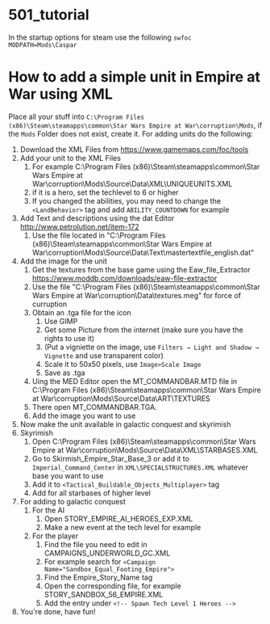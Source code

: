 # 501_tutorial

In the startup options for steam use the following `swfoc MODPATH=Mods\Caspar`


# How to add a simple unit in Empire at War using XML
Place all your stuff into `C:\Program Files (x86)\Steam\steamapps\common\Star Wars Empire at War\corruption\Mods`, if the `Mods` Folder does not exist, create it.
For adding units do the following:
   1. Download the XML Files from https://www.gamemaps.com/foc/tools
   2. Add your unit to the XML Files
      1. For example C:\Program Files (x86)\Steam\steamapps\common\Star Wars Empire at War\corruption\Mods\Source\Data\XML\UNIQUEUNITS.XML
      2. if it is a hero, set the techlevel to 6 or higher
      3. If you changed the abilities, you may need to change the `<LandBehavior>` tag and add `ABILITY_COUNTDOWN` for example
   3. Add Text and descriptions using the dat Editor http://www.petrolution.net/item-172
       1. Use the file located in "C:\Program Files (x86)\Steam\steamapps\common\Star Wars Empire at War\corruption\Mods\Source\Data\Text\mastertextfile_english.dat"
   4. Add the image for the unit
       1. Get the textures from the base game using the Eaw_file_Extractor https://www.moddb.com/downloads/eaw-file-extractor
       2. Use the file "C:\Program Files (x86)\Steam\steamapps\common\Star Wars Empire at War\corruption\Data\textures.meg" for force of curruption
       3. Obtain an .tga file for the icon
          1. Use GIMP
          2. Get some Picture from the internet (make sure you have the rights to use it)
          3. (Put a vigniette on the image, use `Filters → Light and Shadow → Vignette` and use transparent color)
          4. Scale it to 50x50 pixels, use `Image>Scale Image`
          5. Save as .tga
       4. Uing the MED Editor open the MT_COMMANDBAR.MTD file in C:\Program Files (x86)\Steam\steamapps\common\Star Wars Empire at War\corruption\Mods\Source\Data\ART\TEXTURES
       5. There open MT_COMMANDBAR.TGA.
       6. Add the image you want to use
   5. Now make the unit available in galactic conquest and skyrimish
   6. Skyrimish
       1. Open C:\Program Files (x86)\Steam\steamapps\common\Star Wars Empire at War\corruption\Mods\Source\Data\XML\STARBASES.XML
       2. Go to Skirmish_Empire_Star_Base_3 or add it to `Imperial_Command_Center` in `XML\SPECIALSTRUCTURES.XML` whatever base you want to use
       3. Add it to `<Tactical_Buildable_Objects_Multiplayer>` tag
       4. Add for all starbases of higher level
   7. For adding to galactic conquest
       1. For the AI
          1. Open STORY_EMPIRE_AI_HEROES_EXP.XML
          2. Make a new event at the tech level for example 
       2. For the player
          1. Find the file you need to edit in CAMPAIGNS_UNDERWORLD_GC.XML
          2. For example search for `<Campaign Name="Sandbox_Equal_Footing_Empire">`
          3. Find the Empire_Story_Name tag
          4. Open the corresponding file, for example STORY_SANDBOX_56_EMPIRE.XML
          5. Add the entry under `<!-- Spawn Tech Level 1 Heroes -->`
   8. You're done, have fun!
